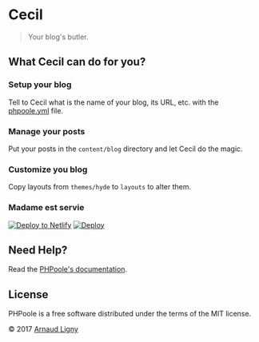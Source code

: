 # Cecil

> Your blog's butler.

## What Cecil can do for you?

### Setup your blog

Tell to Cecil what is the name of your blog, its URL, etc. with the [phpoole.yml](phpoole.yml) file.

### Manage your posts

Put your posts in the `content/blog` directory and let Cecil do the magic.

### Customize you blog

Copy layouts from `themes/hyde` to `layouts` to alter them.

### Madame est servie

[![Deploy to Netlify](https://www.netlify.com/img/deploy/button.svg)](https://app.netlify.com/start/deploy?repository=https://github.com/PHPoole/Cecil) [![Deploy](https://www.herokucdn.com/deploy/button.svg)](https://heroku.com/deploy?template=https://github.com/PHPoole/Cecil/tree/heroku)

## Need Help?

Read the [PHPoole's documentation](http://phpoole.org/documentation/).

## License

PHPoole is a free software distributed under the terms of the MIT license.

© 2017 [Arnaud Ligny](https://arnaudligny.fr)
